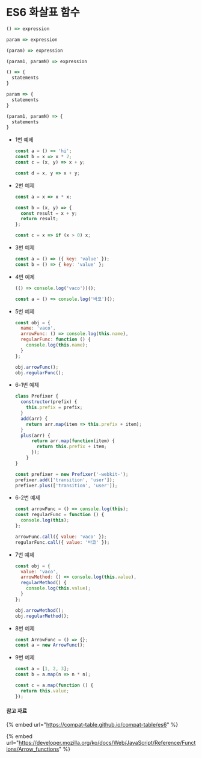 # ES6 화살표 함수



```javascript
() => expression

param => expression

(param) => expression

(param1, paramN) => expression

() => {
  statements
}

param => {
  statements
}

(param1, paramN) => {
  statements
}
```

*   1번 예제

    ```javascript
    const a = () => 'hi';
    const b = x => x * 2;
    const c = (x, y) => x + y;

    const d = x, y => x + y;
    ```
*   2번 예제

    ```javascript
    const a = x => x * x;

    const b = (x, y) => {
      const result = x + y;
      return result;
    };

    const c = x => if (x > 0) x;
    ```
*   3번 예제

    ```javascript
    const a = () => ({ key: 'value' });
    const b = () => { key: 'value' };
    ```
*   4번 예제

    ```javascript
    (() => console.log('vaco'))();

    const a = () => console.log('바코')();
    ```
*   5번 예제

    ```javascript
    const obj = {
      name: 'vaco',
      arrowFunc: () => console.log(this.name),
      regularFunc: function () {
        console.log(this.name);
      }
    };

    obj.arrowFunc();
    obj.regularFunc();
    ```
*   6-1번 예제

    ```javascript
    class Prefixer {
      constructor(prefix) {
        this.prefix = prefix;
      }
      add(arr) {
        return arr.map(item => this.prefix + item);
      } 
      plus(arr) {
    	  return arr.map(function(item) {
    	    return this.prefix + item;
    	  });
    	} 
    }

    const prefixer = new Prefixer('-webkit-');
    prefixer.add(['transition', 'user']);
    prefixer.plus(['transition', 'user']);
    ```
*   6-2번 예제

    ```javascript
    const arrowFunc = () => console.log(this);
    const regularFunc = function () {
      console.log(this);
    };

    arrowFunc.call({ value: 'vaco' });
    regularFunc.call({ value: '바코' });
    ```
*   7번 예제

    ```javascript
    const obj = {
      value: 'vaco',
      arrowMethod: () => console.log(this.value),
      regularMethod() {
        console.log(this.value);
      }
    };

    obj.arrowMethod();
    obj.regularMethod();
    ```
*   8번 예제

    ```javascript
    const ArrowFunc = () => {};
    const a = new ArrowFunc();
    ```
*   9번 예제

    ```javascript
    const a = [1, 2, 3];
    const b = a.map(n => n * n);

    const c = a.map(function () {
      return this.value;
    });
    ```



#### 참고 자료

{% embed url="https://compat-table.github.io/compat-table/es6" %}

{% embed url="https://developer.mozilla.org/ko/docs/Web/JavaScript/Reference/Functions/Arrow_functions" %}
